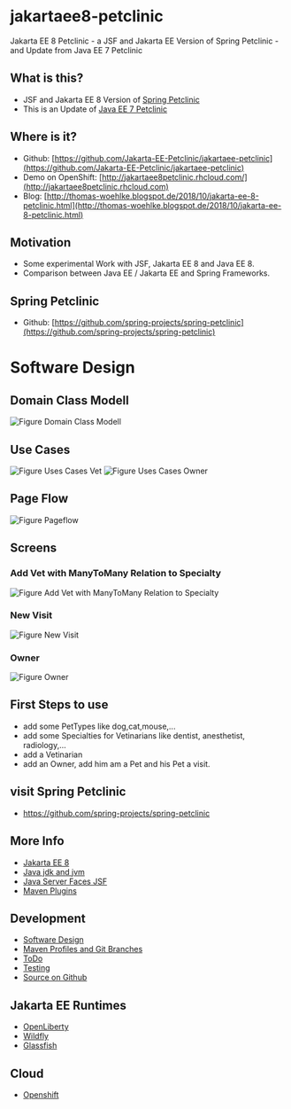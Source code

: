 # jakartaee8-petclinic
Jakarta EE 8 Petclinic -  a JSF and Jakarta EE Version of Spring Petclinic -  and Update from Java EE 7 Petclinic
## What is this?
* JSF and Jakarta EE 8 Version of [Spring Petclinic](https://github.com/spring-projects/spring-petclinic)
* This is an Update of [Java EE 7 Petclinic](https://github.com/Jakarta-EE-Petclinic/javaee7-petclinic)
## Where is it?
* Github: [https://github.com/Jakarta-EE-Petclinic/jakartaee-petclinic](https://github.com/Jakarta-EE-Petclinic/jakartaee-petclinic)
* Demo on OpenShift: [http://jakartaee8petclinic.rhcloud.com/](http://jakartaee8petclinic.rhcloud.com)
* Blog: [http://thomas-woehlke.blogspot.de/2018/10/jakarta-ee-8-petclinic.html](http://thomas-woehlke.blogspot.de/2018/10/jakarta-ee-8-petclinic.html)
## Motivation
* Some experimental Work with JSF, Jakarta EE 8 and Java EE 8. 
* Comparison between Java EE / Jakarta EE and Spring Frameworks.
## Spring Petclinic
* Github: [https://github.com/spring-projects/spring-petclinic](https://github.com/spring-projects/spring-petclinic)
# Software Design
## Domain Class Modell
![Figure Domain Class Modell](doc/images/DomainClassModell.jpg)
## Use Cases
![Figure Uses Cases Vet](doc/images/UseCases.jpg)
![Figure Uses Cases Owner](doc/images/UseCasesOwner.jpg)
## Page Flow
![Figure Pageflow](doc/images/Pageflow.jpg)
## Screens
### Add Vet with ManyToMany Relation to Specialty
![Figure Add Vet with ManyToMany Relation to Specialty](doc/images/screenAddVet.png)
### New Visit
![Figure New Visit](doc/images/screenNewVisit.png])
### Owner
![Figure Owner](doc/images/screenOwner.png)

## First Steps to use ##
* add some PetTypes like dog,cat,mouse,...
* add some Specialties for Vetinarians like dentist, anesthetist, radiology,...
* add a Vetinarian
* add an Owner, add him am a Pet and his Pet a visit.

## visit Spring Petclinic ##
* https://github.com/spring-projects/spring-petclinic

## More Info
* [Jakarta EE 8](doc/JARTKARTA_EE.md)
* [Java jdk and jvm](doc/JAVA_JDK_AND_JVM.md)
* [Java Server Faces JSF](doc/JSF_PRIMEFACES.md)
* [Maven Plugins](doc/MAVEN.md)
## Development
* [Software Design](doc/MAVEN.md)
* [Maven Profiles and Git Branches](doc/MAVEN.md)
* [ToDo](doc/MAVEN.md)
* [Testing](doc/MAVEN.md)
* [Source on Github](doc/MAVEN.md)
## Jakarta EE Runtimes
* [OpenLiberty](doc/RUNTIME_WILDFLY.md)
* [Wildfly](doc/RUNTIME_WILDFLY.md)
* [Glassfish](doc/RUNTIME_WILDFLY.md)
## Cloud
* [Openshift](doc/RUNTIME_WILDFLY.md)



